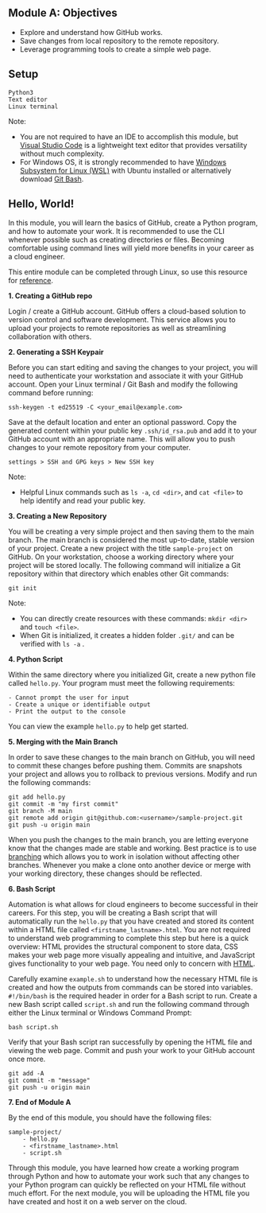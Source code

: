 ## Module A: Objectives

- Explore and understand how GitHub works.
- Save changes from local repository to the remote repository.
- Leverage programming tools to create a simple web page.

## Setup

```
Python3
Text editor
Linux terminal
```

Note: 
- You are not required to have an IDE to accomplish this module, but [Visual Studio Code](https://code.visualstudio.com/) is a lightweight text editor that provides versatility without much complexity. 
- For Windows OS, it is strongly recommended to have [Windows Subsystem for Linux (WSL)](https://docs.microsoft.com/en-us/windows/wsl/install) with Ubuntu installed or alternatively download [Git Bash](https://git-scm.com/).

## Hello, World!

In this module, you will learn the basics of GitHub, create a Python program, and how to automate your work. It is recommended to use the CLI whenever possible such as creating directories or files. Becoming comfortable using command lines will yield more benefits in your career as a cloud engineer.

This entire module can be completed through Linux, so use this resource for [reference](https://learnxinyminutes.com/docs/bash/).

**1. Creating a GitHub repo**

Login / create a GitHub account. GitHub offers a cloud-based solution to version control and software development. This service allows you to upload your projects to remote repositories as well as streamlining collaboration with others.

**2. Generating a SSH Keypair**

Before you can start editing and saving the changes to your project, you will need to authenticate your workstation and associate it with your GitHub account. Open your Linux terminal / Git Bash and modify the following command before running:
```
ssh-keygen -t ed25519 -C <your_email@example.com>
```
Save at the default location and enter an optional password. Copy the generated content within your public key ```.ssh/id_rsa.pub``` and add it to your GitHub account with an appropriate name. This will allow you to push changes to your remote repository from your computer.
```
settings > SSH and GPG keys > New SSH key
```

Note:
- Helpful Linux commands such as ```ls -a```, ```cd <dir>```, and ```cat <file>``` to help identify and read your public key.

**3. Creating a New Repository**

You will be creating a very simple project and then saving them to the main branch. The main branch is considered the most up-to-date, stable version of your project. Create a new project with the title ```sample-project``` on GitHub. On your workstation, choose a working directory where your project will be stored locally. The following command will initialize a Git repository within that directory which enables other Git commands:
```
git init
```

Note:
- You can directly create resources with these commands: ```mkdir <dir>``` and ```touch <file>```.
- When Git is initialized, it creates a hidden folder ```.git/``` and can be verified with ```ls -a``` .

**4. Python Script**

Within the same directory where you initialized Git, create a new python file called ```hello.py```. Your program must meet the following requirements:
```
- Cannot prompt the user for input
- Create a unique or identifiable output
- Print the output to the console
```
You can view the example ```hello.py``` to help get started.

**5. Merging with the Main Branch**

In order to save these changes to the main branch on GitHub, you will need to commit these changes before pushing them. Commits are snapshots your project and allows you to rollback to previous versions. Modify and run the following commands:
```
git add hello.py
git commit -m "my first commit"
git branch -M main
git remote add origin git@github.com:<username>/sample-project.git
git push -u origin main
```
When you push the changes to the main branch, you are letting everyone know that the changes made are stable and working. Best practice is to use [branching](https://docs.github.com/en/pull-requests/collaborating-with-pull-requests/proposing-changes-to-your-work-with-pull-requests/about-branches) which allows you to work in isolation without affecting other branches. Whenever you make a clone onto another device or merge with your working directory, these changes should be reflected.

**6. Bash Script**

Automation is what allows for cloud engineers to become successful in their careers. For this step, you will be creating a Bash script that will automatically run the ```hello.py``` that you have created and stored its content within a HTML file called ```<firstname_lastname>.html```. You are not required to understand web programming to complete this step but here is a quick overview: HTML provides the structural component to store data, CSS makes your web page more visually appealing and intuitive, and JavaScript gives functionality to your web page. You need only to concern with [HTML](https://developer.mozilla.org/en-US/docs/Web/HTML).

Carefully examine ```example.sh``` to understand how the necessary HTML file is created and how the outputs from commands can be stored into variables. ```#!/bin/bash``` is the required header in order for a Bash script to run. Create a new Bash script called ```script.sh``` and run the following command through either the Linux terminal or Windows Command Prompt:
```
bash script.sh
```

Verify that your Bash script ran successfully by opening the HTML file and viewing the web page. Commit and push your work to your GitHub account once more.
```
git add -A
git commit -m "message"
git push -u origin main
```

**7. End of Module A**

By the end of this module, you should have the following files:
```
sample-project/
    - hello.py
    - <firstname_lastname>.html
    - script.sh
```
Through this module, you have learned how create a working program through Python and how to automate your work such that any changes to your Python program can quickly be reflected on your HTML file without much effort. For the next module, you will be uploading the HTML file you have created and host it on a web server on the cloud.